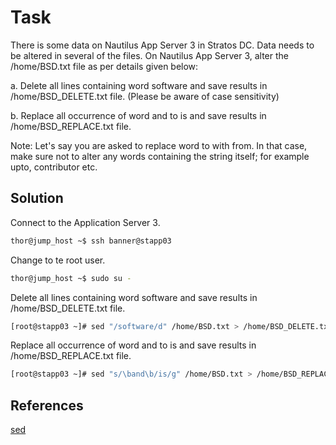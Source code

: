 # Task
There is some data on Nautilus App Server 3 in Stratos DC. Data needs to be altered in several of the files. On Nautilus App Server 3, alter the /home/BSD.txt file as per details given below:

a. Delete all lines containing word software and save results in /home/BSD_DELETE.txt file. (Please be aware of case sensitivity)

b. Replace all occurrence of word and to is and save results in /home/BSD_REPLACE.txt file.

Note: Let's say you are asked to replace word to with from. In that case, make sure not to alter any words containing the string itself; for example upto, contributor etc.
## Solution

Connect to the Application Server 3.
```sh
thor@jump_host ~$ ssh banner@stapp03
```
Change to te root user.
```sh
thor@jump_host ~$ sudo su -
```

Delete all lines containing word software and save results in /home/BSD_DELETE.txt file.
```sh
[root@stapp03 ~]# sed "/software/d" /home/BSD.txt > /home/BSD_DELETE.txt
```

Replace all occurrence of word and to is and save results in /home/BSD_REPLACE.txt file.
```sh
[root@stapp03 ~]# sed "s/\band\b/is/g" /home/BSD.txt > /home/BSD_REPLACE.txt
```
## References

[sed](https://www.gnu.org/software/sed/manual/sed.html)
